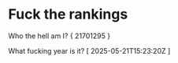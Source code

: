 # Fuck the rankings

Who the hell am I?
{ 21701295 }

What fucking year is it?
[ 2025-05-21T15:23:20Z ]
